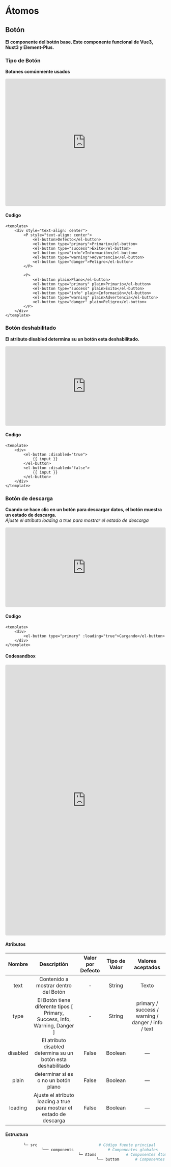 <spam id="epale" ref="alo">

<!-- # Component -->

# Átomos

## Botón

**El componente del botón base. Este componente funcional de Vue3, Nuxt3 y Element-Plus.**

### Tipo de Botón

**Botones comúnmente usados**

<iframe
src="https://codesandbox.io/embed/docs-component-atom-button-all-type-7x5mmj?file=/src/App.vue?view=preview&hidenavigation=1&9"
style="width:100%; height:400px; border:0; border-radius: 4px; overflow:auto;"
allow="accelerometer; ambient-light-sensor; camera; encrypted-media; geolocation; gyroscope; hid; microphone; midi; payment; usb; vr; xr-spatial-tracking"
sandbox="allow-forms allow-modals allow-popups allow-presentation allow-same-origin allow-scripts"
></iframe>

#### Codigo

```vue
<template>
	<div style="text-align: center">
		<P style="text-align: center">
			<el-button>Defecto</el-button>
			<el-button type="primary">Primario</el-button>
			<el-button type="success">Éxito</el-button>
			<el-button type="info">Información</el-button>
			<el-button type="warning">Advertencia</el-button>
			<el-button type="danger">Peligro</el-button>
		</P>

		<P>
			<el-button plain>Plano</el-button>
			<el-button type="primary" plain>Primario</el-button>
			<el-button type="success" plain>Éxito</el-button>
			<el-button type="info" plain>Información</el-button>
			<el-button type="warning" plain>Advertencia</el-button>
			<el-button type="danger" plain>Peligro</el-button>
		</P>
	</div>
</template>
```

### Botón deshabilitado

**El atributo disabled determina su un botón esta deshabilitado.**

<iframe
	src="https://codesandbox.io/embed/docs-component-atom-button-disable-gis8ni?file=/src/App.vue?view=preview&hidenavigation=1&9"
	style="width:100%; height:250px; border:0; border-radius: 4px; overflow:hidden;"
	allow="accelerometer; ambient-light-sensor; camera; encrypted-media; geolocation; gyroscope; hid; microphone; midi; payment; usb; vr; xr-spatial-tracking"
	sandbox="allow-forms allow-modals allow-popups allow-presentation allow-same-origin allow-scripts"
></iframe>

#### Codigo

```vue
<template>
	<div>
		<el-button :disabled="true">
			{{ input }}
		</el-button>
		<el-button :disabled="false">
			{{ input }}
		</el-button>
	</div>
</template>
```

### Botón de descarga

**Cuando se hace clic en un botón para descargar datos, el botón muestra un estado de descarga.** <br>
*Ajuste el atributo loading a true para mostrar el estado de descarga*

<iframe
	src="https://codesandbox.io/embed/docs-component-atom-button-loading-slkiy6?file=/src/App.vue?view=preview&hidenavigation=1&9"
	style="width:100%; height:250px; border:0; border-radius: 4px; overflow:hidden;"
	allow="accelerometer; ambient-light-sensor; camera; encrypted-media; geolocation; gyroscope; hid; microphone; midi; payment; usb; vr; xr-spatial-tracking"
	sandbox="allow-forms allow-modals allow-popups allow-presentation allow-same-origin allow-scripts"
></iframe>

#### Codigo

```vue
<template>
	<div>
		<el-button type="primary" :loading="true">Cargando</el-button>
	</div>
</template>
```

#### Codesandbox

<iframe
	src="https://codesandbox.io/embed/docs-component-atom-button-dcr72v?from-embed=&file=/src/App.vue?view=preview&hidenavigation=1&9"
	style="width:100%; height:850px; border:0; border-radius: 4px; overflow:auto;"
	allow="accelerometer; ambient-light-sensor; camera; encrypted-media; geolocation; gyroscope; hid; microphone; midi; payment; usb; vr; xr-spatial-tracking"
	sandbox="allow-forms allow-modals allow-popups allow-presentation allow-same-origin allow-scripts"
></iframe>

#### **Atributos**

|   Nombre    | Descriptión | Valor por Defecto |   Tipo de Valor   | Valores aceptados |
| :---------: | :-----------: | :-----------------: | :-----------: | :---------------: |
|    text  | Contenido a mostrar dentro del Botón  |  -  | String |  Texto |
|    type  | El Botón tiene diferente tipos [ Primary, Success, Info, Warning, Danger ]    | - | String | primary / success / warning / danger / info / text |
|  disabled | El atributo disabled determina su un botón esta deshabilitado | False | Boolean | — |
|  plain | determinar si es o no un botón plano | False | Boolean | — |
|  loading | Ajuste el atributo loading a true para mostrar el estado de descarga | False | Boolean | — |

#### **Estructura**

```bash
		└─ src                           # Código fuente principal
				└── components               # Componentes globales
								└─ Atoms             # Componentes Átomos
										└── buttom       # Componentes específicos del Botón
```
</spam>

<style>
:root {
--content-width: 1300px !important;
}
</style>